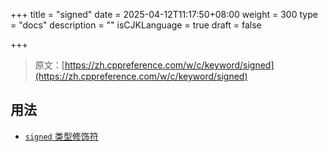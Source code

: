 +++
title = "signed"
date = 2025-04-12T11:17:50+08:00
weight = 300
type = "docs"
description = ""
isCJKLanguage = true
draft = false

+++

> 原文：[https://zh.cppreference.com/w/c/keyword/signed](https://zh.cppreference.com/w/c/keyword/signed)

## 用法

- [`signed` 类型修饰符](https://zh.cppreference.com/w/c/language/types)
